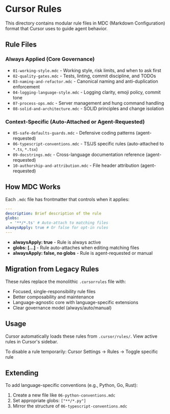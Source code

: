 # Cursor Rules

This directory contains modular rule files in MDC (Markdown Configuration) format that Cursor uses to guide agent behavior.

## Rule Files

### Always Applied (Core Governance)

- `01-working-style.mdc` - Working style, risk limits, and when to ask first
- `02-quality-gates.mdc` - Tests, linting, commit discipline, and TODOs
- `03-naming-and-refactor.mdc` - Canonical naming and anti-duplication enforcement
- `04-logging-language-style.mdc` - Logging clarity, emoji policy, commit tone
- `07-process-ops.mdc` - Server management and hung command handling
- `08-solid-and-architecture.mdc` - SOLID principles and change isolation

### Context-Specific (Auto-Attached or Agent-Requested)

- `05-safe-defaults-guards.mdc` - Defensive coding patterns (agent-requested)
- `06-typescript-conventions.mdc` - TS/JS specific rules (auto-attached to `*.ts`, `*.tsx`)
- `09-docstrings.mdc` - Cross-language documentation reference (agent-requested)
- `10-authorship-and-attribution.mdc` - File header attribution (agent-requested)

## How MDC Works

Each `.mdc` file has frontmatter that controls when it applies:

```yaml
---
description: Brief description of the rule
globs:
  - '**/*.ts' # Auto-attach to matching files
alwaysApply: true # Or false for opt-in rules
---
```

- **alwaysApply: true** - Rule is always active
- **globs: [...]** - Rule auto-attaches when editing matching files
- **alwaysApply: false, no globs** - Rule is agent-requested or manual

## Migration from Legacy Rules

These rules replace the monolithic `.cursorrules` file with:

- Focused, single-responsibility rule files
- Better composability and maintenance
- Language-agnostic core with language-specific extensions
- Clear governance model (always/auto/manual)

## Usage

Cursor automatically loads these rules from `.cursor/rules/`. View active rules in Cursor's sidebar.

To disable a rule temporarily: Cursor Settings → Rules → Toggle specific rule

## Extending

To add language-specific conventions (e.g., Python, Go, Rust):

1. Create a new file like `06-python-conventions.mdc`
2. Set appropriate globs: `["**/*.py"]`
3. Mirror the structure of `06-typescript-conventions.mdc`
